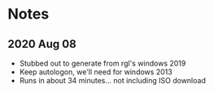 # Notes

## 2020 Aug 08
* Stubbed out to generate from rgl's windows 2019
* Keep autologon, we'll need for windows 2013
* Runs in about 34 minutes... not including ISO download
